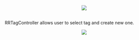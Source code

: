 <br>
<p align="center">
  <img src ="https://raw.githubusercontent.com/remirobert/RRTagController/master/source/banner.png"/>
</p>
</br>
RRTagController allows user to select tag and create new one.

<br>
<p align="center">
  <img src ="https://raw.githubusercontent.com/remirobert/RRTagController/master/source/anim.gif"/>
</p>
</br>
